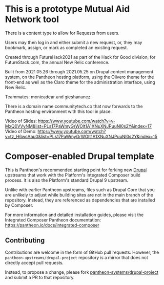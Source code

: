# This is a prototype Mutual Aid Network tool
There is a content type to allow for Requests from users.

Users may then log in and either submit a new request, or, they may bookmark, assign, or mark as completed an existing request.

Created through FutureHack2021 as part of the Hack for Good division, for FutureStack.com, the annual New Relic conference.

Built from 2021.05.26 through 2021.05.25 on Drupal content management system, on the Pantheon hosting platform, using the Olivero theme for the front-end as well as the Claro theme for the administration interface, using New Relic.

Teammates: monicadear and gieshanunez.

There is a domain name communitytech.co that now forwards to the Pantheon hosting environment with this tool in place.

Video of Slides: https://www.youtube.com/watch?v=v-MxQ0VVvNM&list=PLs17PaWmyGrWOlt1A1XNuXNJPuuNI0s2Y&index=17
Video of Demo: https://www.youtube.com/watch?v=tz_H6wcAau0&list=PLs17PaWmyGrWOlt1A1XNuXNJPuuNI0s2Y&index=15



# Composer-enabled Drupal template

This is Pantheon's recommended starting point for forking new [Drupal](https://www.drupal.org/) upstreams
that work with the Platform's Integrated Composer build process. It is also the
Platform's standard Drupal 9 upstream.

Unlike with earlier Pantheon upstreams, files such as Drupal Core that you are
unlikely to adjust while building sites are not in the main branch of the 
repository. Instead, they are referenced as dependencies that are installed by
Composer.

For more information and detailed installation guides, please visit the
Integrated Composer Pantheon documentation: https://pantheon.io/docs/integrated-composer

## Contributing

Contributions are welcome in the form of GitHub pull requests. However, the
`pantheon-upstreams/drupal-project` repository is a mirror that does not
directly accept pull requests.

Instead, to propose a change, please fork [pantheon-systems/drupal-project](https://github.com/pantheon-systems/drupal-project)
and submit a PR to that repository.
